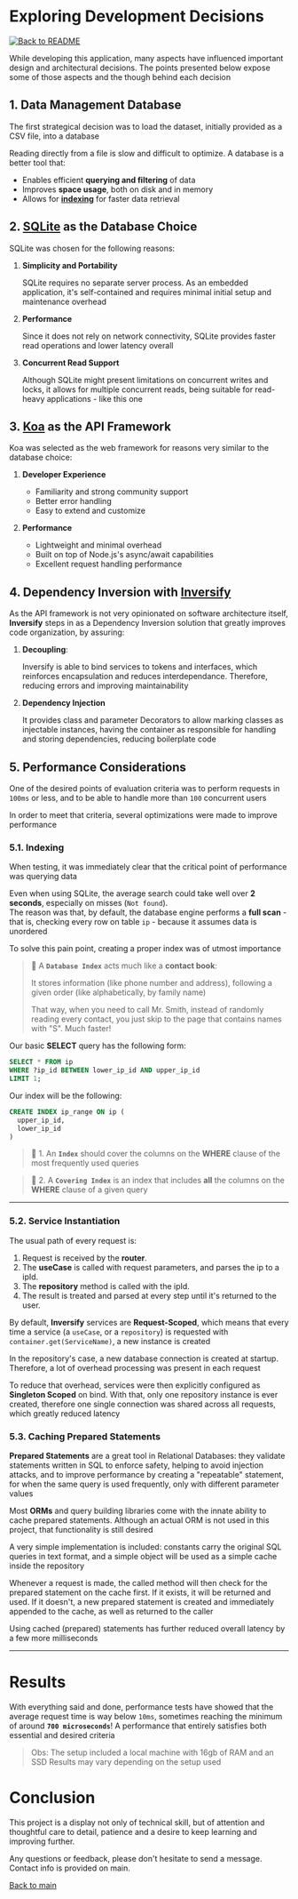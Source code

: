 # Exploring Development Decisions

[![Back to README](https://img.shields.io/badge/Back_to-README-green.svg)](/README.md)

While developing this application, many aspects have influenced important design and architectural decisions. The points presented below expose some of those aspects and the though behind each decision

## 1. Data Management **Database**

The first strategical decision was to load the dataset, initially provided as a CSV file, into a database

Reading directly from a file is slow and difficult to optimize. A database is a better tool that:

- Enables efficient **querying and filtering** of data
- Improves **space usage**, both on disk and in memory
- Allows for [**indexing**](#51-indexing) for faster data retrieval

## 2. [**SQLite**](https://sqlite.org/index.html) as the Database Choice

SQLite was chosen for the following reasons:

1. **Simplicity and Portability**

   SQLite requires no separate server process. As an embedded application, it's self-contained and requires minimal initial setup and maintenance overhead

2. **Performance**

   Since it does not rely on network connectivity, SQLite provides faster read operations and lower latency overall

3. **Concurrent Read Support**

   Although SQLite might present limitations on concurrent writes and locks, it allows for multiple concurrent reads, being suitable for read-heavy applications - like this one

## 3. [**Koa**](https://koajs.com/) as the API Framework

Koa was selected as the web framework for reasons very similar to the database choice:

1. **Developer Experience**
   - Familiarity and strong community support
   - Better error handling
   - Easy to extend and customize

2. **Performance**
   - Lightweight and minimal overhead
   - Built on top of Node.js's async/await capabilities
   - Excellent request handling performance

## 4. Dependency Inversion with [**Inversify**](https://inversify.io/docs/introduction/getting-started/)

As the API framework is not very opinionated on software architecture itself, **Inversify** steps in as a Dependency Inversion solution that greatly improves code organization, by assuring:

1. **Decoupling**:

   Inversify is able to bind services to tokens and interfaces, which reinforces encapsulation and reduces interdependance. Therefore, reducing errors and improving maintainability

2. **Dependency Injection**

   It provides class and parameter Decorators to allow marking classes as injectable instances, having the container as responsible for handling and storing dependencies, reducing boilerplate code

## 5. Performance Considerations

One of the desired points of evaluation criteria was to perform requests in `100ms` or less, and to be able to handle more than `100` concurrent users

In order to meet that criteria, several optimizations were made to improve performance

### 5.1. **Indexing**

When testing, it was immediately clear that the critical point of performance was querying data

Even when using SQLite, the average search could take well over **2 seconds**, especially on misses (`Not found`).  
The reason was that, by default, the database engine performs a **full scan** - that is, checking every row on table `ip` - because it assumes data is unordered

To solve this pain point, creating a proper index was of utmost importance

> 📓 A **`Database Index`** acts much like a **contact book**:
>
> It stores information (like phone number and address), following a given order (like alphabetically, by family name)
>
> That way, when you need to call Mr. Smith, instead of randomly reading every contact, you just skip to the page that contains names with "S". Much faster!

Our basic **SELECT** query has the following form:

```sql
SELECT * FROM ip
WHERE ?ip_id BETWEEN lower_ip_id AND upper_ip_id
LIMIT 1;
```

Our index will be the following:

```sql
CREATE INDEX ip_range ON ip (
  upper_ip_id,
  lower_ip_id
)
```

> 📓 1. An **`Index`** should cover the columns on the **WHERE** clause of the most frequently used queries

> 📓 2. A **`Covering Index`** is an index that includes **all** the columns on the **WHERE** clause of a given query

---

### 5.2. **Service Instantiation**

The usual path of every request is:

1. Request is received by the **router**.
2. The **useCase** is called with request parameters, and parses the ip to a ipId.
3. The **repository** method is called with the ipId.
4. The result is treated and parsed at every step until it's returned to the user.

By default, **Inversify** services are **Request-Scoped**, which means that every time a service (a `useCase`, or a `repository`) is requested with `container.get(ServiceName)`, a new instance is created

In the repository's case, a new database connection is created at startup. Therefore, a lot of overhead processing was present in each request

To reduce that overhead, services were then explicitly configured as **Singleton Scoped** on bind. With that, only one repository instance is ever created, therefore one single connection was shared across all requests, which greatly reduced latency

### 5.3. **Caching Prepared Statements**

**Prepared Statements** are a great tool in Relational Databases: they validate statements written in SQL to enforce safety, helping to avoid injection attacks, and to improve performance by creating a "repeatable" statement, for when the same query is used frequently, only with different parameter values

Most **ORMs** and query building libraries come with the innate ability to cache prepared statements. Although an actual ORM is not used in this project, that functionality is still desired

A very simple implementation is included: constants carry the original SQL queries in text format, and a simple object will be used as a simple cache inside the repository

Whenever a request is made, the called method will then check for the prepared statement on the cache first. If it exists, it will be returned and used. If it doesn't, a new prepared statement is created and immediately appended to the cache, as well as returned to the caller

Using cached (prepared) statements has further reduced overall latency by a few more milliseconds

---

# Results

With everything said and done, performance tests have showed that the average request time is way below `10ms`, sometimes reaching the minimum of around **`700 microseconds`**! A performance that entirely satisfies both essential and desired criteria

> Obs: The setup included a local machine with 16gb of RAM and an SSD
> Results may vary depending on the setup used

# Conclusion

This project is a display not only of technical skill, but of attention and thoughtful care to detail, patience and a desire to keep learning and improving further.

Any questions or feedback, please don't hesitate to send a message. Contact info is provided on main.

[Back to main](/README.md)
